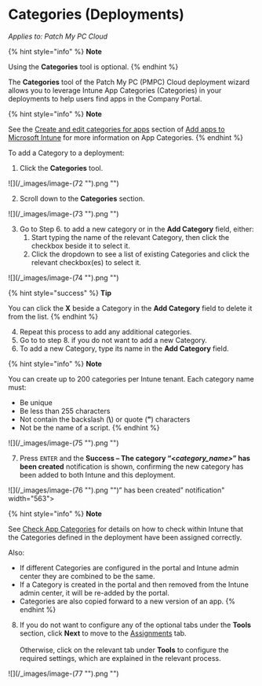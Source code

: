 # Categories (Deployments)

_Applies to: Patch My PC Cloud_

{% hint style="info" %}
**Note**

Using the **Categories** tool is optional.
{% endhint %}

The **Categories** tool of the Patch My PC (PMPC) Cloud deployment wizard allows you to leverage Intune App Categories (Categories) in your deployments to help users find apps in the Company Portal.

{% hint style="info" %}
**Note**

See the [Create and edit categories for apps](https://learn.microsoft.com/en-us/mem/intune/apps/apps-add#create-and-edit-categories-for-apps) section of [Add apps to Microsoft Intune](https://learn.microsoft.com/en-us/mem/intune/apps/apps-add) for more information on App Categories.
{% endhint %}

To add a Category to a deployment:

1. Click the **Categories** tool.

![](/_images/image-(72 "").png "")

2. Scroll down to the **Categories** section.

![](/_images/image-(73 "").png "")

3. Go to Step 6. to add a new category or in the **Add Category** field, either:
   1. Start typing the name of the relevant Category, then click the checkbox beside it to select it.
   2. Click the dropdown to see a list of existing Categories and click the relevant checkbox(es) to select it.

![](/_images/image-(74 "").png "")

{% hint style="success" %}
**Tip**

You can click the **X** beside a Category in the **Add Category** field to delete it from the list.
{% endhint %}

4. Repeat this process to add any additional categories.
5. Go to to step 8. if you do not want to add a new Category.
6. To add a new Category, type its name in the **Add Category** field.

{% hint style="info" %}
**Note**

You can create up to 200 categories per Intune tenant. Each category name must:

* Be unique
* Be less than 255 characters
* Not contain the backslash (**\\**) or quote (**"**) characters
* Not be the name of a script.
{% endhint %}

![](/_images/image-(75 "").png "")

7. Press `ENTER` and the **Success – The category “<**_**category\_name>**_**” has been created** notification is shown, confirming the new category has been added to both Intune and this deployment.

![](/_images/image-(76 "").png "")” has been created” notification" width="563">

{% hint style="info" %}
**Note**

See [Check App Categories](../../../cloud-reference/intune-reference/check-app-categories-in-intune.md) for details on how to check within Intune that the Categories defined in the deployment have been assigned correctly.

Also:

* If different Categories are configured in the portal and Intune admin center they are combined to be the same.
* If a Category is created in the portal and then removed from the Intune admin center, it will be re-added by the portal.
* Categories are also copied forward to a new version of an app.
{% endhint %}

8. If you do not want to configure any of the optional tabs under the **Tools** section, click **Next** to move to the [Assignments](../cloud-assignments-deployment-tab.md) tab.\
   \
   Otherwise, click on the relevant tab under **Tools** to configure the required settings, which are explained in the relevant process.

![](/_images/image-(77 "").png "")
